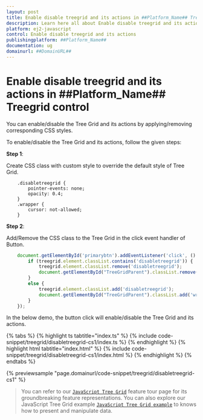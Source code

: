 ```yaml
---
layout: post
title: Enable disable treegrid and its actions in ##Platform_Name## Treegrid control | Syncfusion
description: Learn here all about Enable disable treegrid and its actions in Syncfusion ##Platform_Name## Treegrid control of Syncfusion Essential JS 2 and more.
platform: ej2-javascript
control: Enable disable treegrid and its actions 
publishingplatform: ##Platform_Name##
documentation: ug
domainurl: ##DomainURL##
---
```


# Enable disable treegrid and its actions in ##Platform_Name## Treegrid control

You can enable/disable the Tree Grid and its actions by applying/removing corresponding CSS styles.

To enable/disable the Tree Grid and its actions, follow the given steps:

**Step 1**:

Create CSS class with custom style to override the default style of Tree Grid.

```
    .disabletreegrid {
        pointer-events: none;
        opacity: 0.4;
    }
    .wrapper {
        cursor: not-allowed;
    }

```

**Step 2**:

Add/Remove the CSS class to the Tree Grid in the click event handler of Button.

```ts
    document.getElementById('primarybtn').addEventListener('click', () => {
        if (treegrid.element.classList.contains('disabletreegrid')) {
            treegrid.element.classList.remove('disabletreegrid');
            document.getElementById("TreeGridParent").classList.remove('wrapper');
        }
        else {
            treegrid.element.classList.add('disabletreegrid');
            document.getElementById("TreeGridParent").classList.add('wrapper');
        }
    });

```

In the below demo, the button click will enable/disable the Tree Grid and its actions.

{% tabs %}
{% highlight ts tabtitle="index.ts" %}
{% include code-snippet/treegrid/disabletreegrid-cs1/index.ts %}
{% endhighlight %}
{% highlight html tabtitle="index.html" %}
{% include code-snippet/treegrid/disabletreegrid-cs1/index.html %}
{% endhighlight %}
{% endtabs %}
          
{% previewsample "page.domainurl/code-snippet/treegrid/disabletreegrid-cs1" %}

> You can refer to our [`JavaScript Tree Grid`](https://www.syncfusion.com/javascript-ui-controls/js-tree-grid) feature tour page for its groundbreaking feature representations. You can also explore our JavaScript Tree Grid example [`JavaScript Tree Grid example`](https://ej2.syncfusion.com/demos/#/material/tree-grid/treegrid-overview.html) to knows how to present and manipulate data.